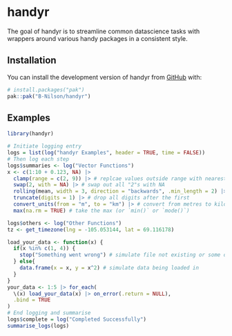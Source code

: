 
# handyr

<!-- badges: start -->
<!-- badges: end -->

The goal of handyr is to streamline common datascience tasks with wrappers around various handy packages in a consistent style.

## Installation

You can install the development version of handyr from [GitHub](https://github.com/) with:

``` r
# install.packages("pak")
pak::pak("B-Nilson/handyr")
```

## Examples

``` r
library(handyr)

# Initiate logging entry
logs = list(log("handyr Examples", header = TRUE, time = FALSE))
# Then log each step
logs$summaries <- log("Vector Functions")
x <- c(1:10 + 0.123, NA) |>
  clamp(range = c(2, 9)) |> # replcae values outside range with nearest value
  swap(2, with = NA) |> # swap out all "2"s with NA
  rolling(mean, width = 3, direction = "backwards", .min_length = 2) |> # 3-point rolling mean
  truncate(digits = 1) |> # drop all digits after the first
  convert_units(from = "m", to = "km") |> # convert from metres to kilometres
  max(na.rm = TRUE) # take the max (or `min()` or `mode()`)

logs$others <- log("Other Functions")
tz <- get_timezone(lng = -105.053144, lat = 69.116178)

load_your_data <- function(x) {
  if(x %in% c(1, 4)) {
    stop("Something went wrong") # simulate file not existing or some other error
  } else{
    data.frame(x = x, y = x^2) # simulate data being loaded in
  } 
}
your_data <- 1:5 |> for_each(
  \(x) load_your_data(x) |> on_error(.return = NULL), 
  .bind = TRUE
)
# End logging and summarise
logs$complete = log("Completed Successfully")
summarise_logs(logs)

```

